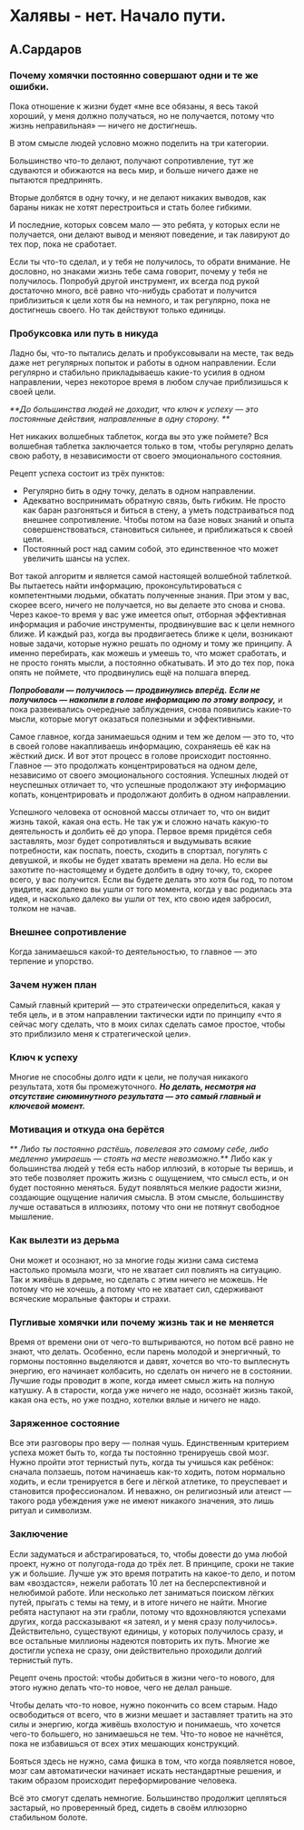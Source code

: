 # Халявы - нет. Начало пути.
## А.Сардаров

### Почему хомячки постоянно совершают одни и те же ошибки.
Пока отношение к жизни будет «мне все обязаны, я весь такой хороший, у меня должно получаться, но не получается, потому что жизнь неправильная» — ничего не достигнешь.

В этом смысле людей условно можно поделить на три категории.

Большинство что-то делают, получают сопротивление, тут же сдуваются и обижаются на весь мир, и больше ничего даже не пытаются предпринять.

Вторые долбятся в одну точку, и не делают никаких выводов, как бараны никак не хотят перестроиться и стать более гибкими.

И последние, которых совсем мало — это ребята, у которых если не получается, они делают вывод и меняют поведение, и так лавируют до тех пор, пока не сработает.

Если ты что-то сделал, и у тебя не получилось, то обрати внимание.
Не дословно, но знаками жизнь тебе сама говорит, почему у тебя не получилось.
Попробуй другой инструмент, их всегда под рукой достаточно много, всё равно что-нибудь сработат и получится приблизиться к цели хотя бы на немного, и так регулярно, пока не достигнешь своего.
Но так действуют только единицы.

### Пробуксовка или путь в никуда
Ладно бы, что-то пытались делать и пробуксовывали на месте, так ведь даже нет регулярных попыток и работы в одном направлении.
Если регулярно и стабильно прикладываешь какие-то усилия в одном направлении, через
некоторое время в любом случае приблизишься к своей цели.

_**До большинства людей не доходит, что ключ к успеху — это постоянные действия, направленные в одну сторону. **_

Нет никаких волшебных таблеток, когда вы это уже поймете?
Вся волшебная таблетка заключается только в том, чтобы регулярно делать свою работу, в независимости от своего эмоционального состояния.

Рецепт успеха состоит из трёх пунктов:
  * Регулярно бить в одну точку, делать в одном направлении.
  * Адекватно воспринимать обратную связь, быть гибким.
    Не просто как баран разгоняться и биться в стену, а уметь подстраиваться под внешнее сопротивление.
    Чтобы потом на базе новых знаний и опыта совершенствоваться, становиться сильнее, и приближаться к своей цели.
  * Постоянный рост над самим собой, это единственное что может увеличить шансы на успех.

Вот такой алгоритм и является самой настоящей волшебной таблеткой.
Вы   пытаетесь найти информацию, проконсультироваться с компетентными   людьми, обкатать полученные знания.
При этом у вас, скорее всего, ничего не получается, но вы делаете это снова и снова.
Через какое-то время у вас уже имеется опыт, отборная эффективная информация и рабочие инструменты,   продвинувшие вас к цели немного ближе.
И каждый раз, когда вы продвигаетесь ближе к цели, возникают новые задачи, которые нужно решать по одному и тому же принципу.
А именно перебирать, как можешь и умеешь то, что может сработать, и не просто гонять мысли, а постоянно обкатывать.
И это до тех пор, пока опять не поймете, что продвинулись ещё на полшага вперед.

_**Попробовали — получилось — продвинулись вперёд.**_
_**Если не получилось — накопили в голове информацию по этому вопросу,**_ и пока развеивались очередные заблуждения, снова появились какие-то мысли, которые могут оказаться полезными и эффективными.

Самое главное, когда занимаешься одним и тем же делом — это то, что в своей голове накапливаешь информацию, сохраняешь её как на жёсткий диск.
И вот этот процесс в голове происходит постоянно.
Главное — это продолжать концентрироваться на одном деле, независимо от своего эмоционального состояния.
Успешных людей от неуспешных отличает то, что успешные продолжают эту информацию копать, концентрировать и продолжают долбить в одном направлении.

Успешного человека от основной массы отличает то, что он видит жизнь такой, какая она есть.
Не так уж и сложно начать какую-то деятельность и долбить её до упора.
Первое время придётся себя заставлять, мозг будет сопротивляться и выдумывать всякие потребности, как поспать, поесть, сходить в спортзал, погулять с девушкой, и якобы не будет хватать времени на дела.
Но если вы захотите по-настоящему и будете долбить в одну точку, то, скорее всего, у вас получится.
Если вы будете делать это хотя бы год, то потом увидите, как далеко вы ушли от того момента, когда у вас родилась эта идея, и насколько далеко вы ушли от тех, кто свою идея забросил, толком не начав.

### Внешнее сопротивление
Когда занимаешься какой-то деятельностью, то главное ― это терпение и упорство.

### Зачем нужен план
Самый главный критерий — это стратеически определиться, какая у тебя цель, и в этом направлении тактически идти по принципу «что я сейчас могу сделать, что в моих силах сделать самое простое, чтобы это приблизило меня к стратегической цели».





### Ключ к успеху
Многие не способны долго идти к цели, не получая никакого результата, хотя бы промежуточного.
_**Но делать, несмотря на отсутствие сиюминутного результата — это самый главный и ключевой момент.**_

### Мотивация и откуда она берётся
_** Либо ты постоянно растёшь, повелевая это самому себе, либо медленно умираешь — стоять на месте невозможно.**_
Либо как у большинства людей у тебя есть набор иллюзий, в которые ты веришь, и это тебе позволяет прожить жизнь с ощущением, что смысл есть, и он будет постоянно меняться.
Будут появляться мелкие радости жизни, создающие ощущение наличия смысла.
В этом смысле, большинству лучше оставаться в иллюзиях, потому что они не потянут свободное мышление.

### Как вылезти из дерьма
Они может и осознают, но за многие годы жизни сама система настолько промыла мозги, что не хватает сил повлиять на ситуацию.
Так и живёшь в дерьме, но сделать с этим ничего не можешь.
Не потому что не хочешь, а потому что не хватает сил, сдерживают всяческие моральные факторы и страхи.

### Пугливые хомячки или почему жизнь так и не меняется
Время от времени они от чего-то вштыриваются, но потом всё равно не знают, что делать. Особенно, если парень молодой и энергичный, то гормоны постоянно выделяются и давят, хочется во что-то выплеснуть энергию, его начинает колбасить, но сделать он ничего не в состоянии.
Лучшие годы проводит в жопе, когда имеет смысл жить на полную катушку.
А в старости, когда уже ничего не надо, осознаёт жизнь такой, какая она есть, но уже поздно, хотелки вялые и ничего не надо.


### Заряженное состояние
Все эти разговоры про веру — полная чушь.
Единственным критерием успеха может быть то, когда ты постоянно тренируешь свой мозг.
Нужно пройти этот тернистый путь, когда ты учишься как ребёнок: сначала ползаешь, потом начинаешь как-то ходить, потом нормально ходить, и если тренируется в беге и лёгкой атлетике, то преуспевает и становится профессионалом.
И неважно, он религиозный или атеист — такого рода убеждения уже не имеют никакого значения, это лишь ритуал и символизм.

### Заключение
Если задуматься и абстрагироваться, то, чтобы довести до ума любой проект, нужно от полугода-года до трёх лет.
В принципе, сроки не такие уж и большие.
Лучше уж это время потратить на какое-то дело, и потом вам «воздастся», нежели работать 10 лет на бесперспективной и нелюбимой работе.
Или несколько лет заниматься поиском лёгких путей, прыгать с темы на тему, и в итоге ничего не найти.
Многие ребята наступают на эти грабли, потому что вдохновляются успехами других, когда рассказывают «я затеял, и у меня сразу получилось».
Действительно, существуют единицы, у которых получилось сразу, и все остальные миллионы надеются повторить их путь.
Многие же достигли успеха не сразу, они действительно проходили долгий тернистый путь.

Рецепт очень простой: чтобы добиться в жизни чего-то нового, для этого нужно делать что-то новое, чего не делал раньше.

Чтобы делать что-то новое, нужно покончить со всем старым.
Надо освободиться от всего, что в жизни мешает и заставляет тратить на это силы и энергию, когда живёшь вхолостую и понимаешь, что хочется чего-то большего, но занимаешься не тем.
Что-то новое не начнётся, пока не избавишься от всех этих мешающих конструкций.

Бояться здесь не нужно, сама фишка в том, что когда появляется новое, мозг сам автоматически начинает искать нестандартные решения, и таким образом происходит переформирование человека.

Всё это смогут сделать немногие. Большинство продолжит цепляться застарый, но проверенный бред, сидеть в своём иллюзорно стабильном болоте.
